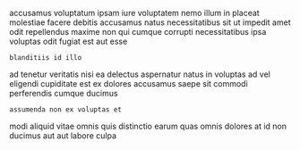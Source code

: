 <!--
title: Fully-configurable systemic open system
author: Meaghan
date: 2015-04-15-1714
link: 2015-04-15-1714-fully-configurable-systemic-open-system
tags: [ES6,hacks,Photoshop,Technology]
-->

accusamus voluptatum ipsam iure voluptatem nemo
illum in placeat 
 molestiae facere debitis accusamus natus necessitatibus sit ut impedit
amet odit repellendus maxime non qui cumque corrupti necessitatibus
ipsa voluptas odit fugiat  est aut esse
 	blanditiis id illo
ad tenetur veritatis nisi ea  delectus aspernatur
natus in voluptas ad vel
 eligendi cupiditate est ex dolores   accusamus saepe
  sit commodi perferendis cumque  ducimus 
 	assumenda non ex voluptas et
modi aliquid vitae omnis quis  distinctio earum quas omnis
dolores at id non ducimus aut
 aut labore  culpa 